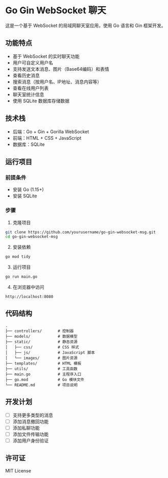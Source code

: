 

# Go Gin WebSocket 聊天
这是一个基于 WebSocket 的局域网聊天室应用，使用 Go 语言和 Gin 框架开发。

## 功能特点

- 基于 WebSocket 的实时聊天功能
- 用户可自定义用户名
- 支持发送文本消息、图片（Base64编码）和表情
- 查看历史消息
- 搜索消息（按用户名、IP地址、消息内容等）
- 查看在线用户列表
- 聊天室统计信息
- 使用 SQLite 数据库存储数据

## 技术栈

- 后端：Go + Gin + Gorilla WebSocket
- 前端：HTML + CSS + JavaScript
- 数据库：SQLite

## 运行项目

### 前提条件

- 安装 Go (1.15+)
- 安装 SQLite

### 步骤

1. 克隆项目

```bash
git clone https://github.com/yourusername/go-gin-websocket-msg.git
cd go-gin-websocket-msg
```

2. 安装依赖

```bash
go mod tidy
```

3. 运行项目

```bash
go run main.go
```

4. 在浏览器中访问

```
http://localhost:8080
```

## 代码结构

```
.
├── controllers/       # 控制器
├── models/            # 数据模型
├── static/            # 静态资源
│   ├── css/           # CSS 样式
│   ├── js/            # JavaScript 脚本
│   └── images/        # 图片资源
├── templates/         # HTML 模板
├── utils/             # 工具函数
├── main.go            # 主程序入口
├── go.mod             # Go 模块文件
└── README.md          # 项目说明
```

## 开发计划

- [ ] 支持更多类型的消息
- [ ] 添加消息撤回功能
- [ ] 添加私聊功能
- [ ] 添加文件传输功能
- [ ] 添加用户身份验证

## 许可证

MIT License


